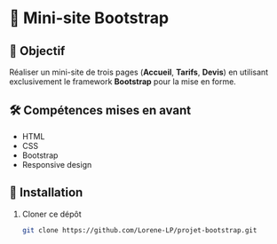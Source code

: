 # 📄 Mini-site Bootstrap

## 🎯 Objectif
Réaliser un mini-site de trois pages (**Accueil**, **Tarifs**, **Devis**) en utilisant exclusivement le framework **Bootstrap** pour la mise en forme.

## 🛠️ Compétences mises en avant
- HTML
- CSS
- Bootstrap
- Responsive design

## 🚀 Installation
1. Cloner ce dépôt  
   ```bash
   git clone https://github.com/Lorene-LP/projet-bootstrap.git
